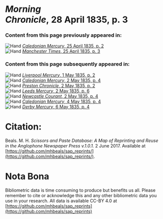 # *Morning Chronicle*, 28 April 1835, p. 3  
  
### Content from this page previously appeared in:  
![Hand](http://scissorsandpaste.net/wp-content/uploads/2017/06/smallhandpointer.png) [*Caledonian Mercury*, 25 April 1835, p. 2](https://mhbeals.github.io/sap_html/Caledonian-Mercury/Caledonian-Mercury-25-April-1835-p-2)  
![Hand](http://scissorsandpaste.net/wp-content/uploads/2017/06/smallhandpointer.png) [*Manchester Times*, 25 April 1835, p. 3](https://mhbeals.github.io/sap_html/Manchester-Times/Manchester-Times-25-April-1835-p-3)  
  
### Content from this page subsequently appeared in:  
![Hand](http://scissorsandpaste.net/wp-content/uploads/2017/06/smallhandpointer.png) [*Liverpool Mercury*, 1 May 1835, p. 2](https://mhbeals.github.io/sap_html/Liverpool-Mercury/Liverpool-Mercury-1-May-1835-p-2)  
![Hand](http://scissorsandpaste.net/wp-content/uploads/2017/06/smallhandpointer.png) [*Caledonian Mercury*, 2 May 1835, p. 4](https://mhbeals.github.io/sap_html/Caledonian-Mercury/Caledonian-Mercury-2-May-1835-p-4)  
![Hand](http://scissorsandpaste.net/wp-content/uploads/2017/06/smallhandpointer.png) [*Preston Chronicle*, 2 May 1835, p. 2](https://mhbeals.github.io/sap_html/Preston-Chronicle/Preston-Chronicle-2-May-1835-p-2)  
![Hand](http://scissorsandpaste.net/wp-content/uploads/2017/06/smallhandpointer.png) [*Leeds Mercury*, 2 May 1835, p. 6](https://mhbeals.github.io/sap_html/Leeds-Mercury/Leeds-Mercury-2-May-1835-p-6)  
![Hand](http://scissorsandpaste.net/wp-content/uploads/2017/06/smallhandpointer.png) [*Newcastle Courant*, 2 May 1835, p. 4](https://mhbeals.github.io/sap_html/Newcastle-Courant/Newcastle-Courant-2-May-1835-p-4)  
![Hand](http://scissorsandpaste.net/wp-content/uploads/2017/06/smallhandpointer.png) [*Caledonian Mercury*, 4 May 1835, p. 4](https://mhbeals.github.io/sap_html/Caledonian-Mercury/Caledonian-Mercury-4-May-1835-p-4)  
![Hand](http://scissorsandpaste.net/wp-content/uploads/2017/06/smallhandpointer.png) [*Derby Mercury*, 6 May 1835, p. 4](https://mhbeals.github.io/sap_html/Derby-Mercury/Derby-Mercury-6-May-1835-p-4)  


# Citation: 

Beals. M. H. *Scissors and Paste Database: A Map of Reprinting and Reuse in the Anglophone Newspaper Press v.1.0.1.* 2 June 2017. Available at [https://github.com/mhbeals/sap_reprints/](https://github.com/mhbeals/sap_reprints/). 

# Nota Bona

Bibliometric data is time consuming to produce but benefits us all. Please remember to cite or acknowledge this and any other bibliometric data you use in your research. All data is available CC-BY 4.0 at [https://github.com/mhbeals/sap_reprints](https://github.com/mhbeals/sap_reprints)